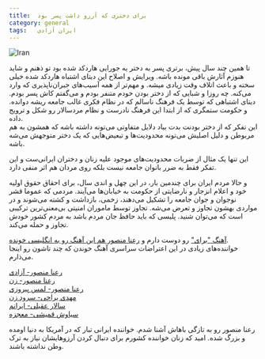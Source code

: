 ```yaml
---
title:  برای دختری که آرزو داشت پسر بود
category: general
tags:   ایران آزادی 
---
```



![Iran](https://raw.githubusercontent.com/spacelover1/personalBlog/master/image/iran.png)

تا همین  چند سال پیش، برتری پسر به دختر یه جورایی هاردکد شده بود تو ذهنم و شاید هنوزم آثارش باقی مونده باشه. ویرایش و اصلاح این دیتای اشتباه هاردکد شده خیلی سخته و باعث اتلاف وقت زیادی میشه. و مهم‌تر از همه آسیب‌های جبران‌ناپذیری که وارد می‌کنه. چه روزا و شبایی که از دختر بودن خودم متنفر بودم و می‌گفتم کاش پسر بودم. دیتای اشتباهی که توسط یک فرهنگ ناسالم که در نظام فکری غالب جامعه ریشه دوانده. و حکومت ستمگری که از ابتدا این فرهنگ نادرست و نظام مردسالار رو شکل و ترویج داده. <br>
این تفکر که از دختر بودنت بدت بیاد دلایل متفاوتی می‌تونه داشته باشه که همشون به هم مربوطن و دلیل اصلیش می‌تونه محدودیت‌ها و تبعیض‌هایی که یک دختر متوجهش می‌شه باشه.<br>

این تنها یک مثال از ضربات محدودیت‌های موجود علیه زنان و دختران ایرانی‌ست و این تفکر فقط به ضرر بانوان جامعه نیست بلکه روی مردان هم اثر منفی دارد. 

و حالا مردم ایران برای چندمین بار، در این چهل و اندی سال، برای احقاق حقوق اولیه خود و اعلام انزجار و نارضایتی از حکومت به خیابان‌ها می‌آیند. مردمی که عموما قشر نوجوان و جوان جامعه را تشکیل می‌دهند، زخمی، بازداشت و کشته می‌شوند و در مواردی بهشون تجاوز و تعرض می‌شه. تجاوز توسط ماموران امنیتی بی‌معنی‌ترین ترکیبی است که می‌توان شنید. پلیسی که باید حافظ جان مردم باشد به مردم کشور خودش تجاوز و حمله می‌کند.

[آهنگ "برای"](https://www.youtube.com/watch?v=z8xXiqyfBg0) رو دوست دارم و [رعنا منصور هم این آهنگ رو به انگلیسی خونده](https://www.youtube.com/watch?v=HCUfgHHkLcA).<br>
خواننده‌های زیادی در این اعتراضات سراسری آهنگ خوندن که چند تاشون رو اینجا می‌ذارم.

[رعنا منصور- آزادی](https://www.youtube.com/watch?v=gRMIrkOaF3s)<br>
[رعنا منصور- زن](https://www.youtube.com/watch?v=9wPHue_dASo)<br>
[رعنا منصور- لمس پیروزی](https://www.youtube.com/watch?v=reM2aWlIRQc)<br>
[مهدی یراحی- سرود زن](https://www.youtube.com/watch?v=y9Wd0tdM-rU)<br>
[سالار عقیلی- ایرانم](https://www.youtube.com/watch?v=WNE6IGyihLI)<br>
[سیاوش قمیشی- معجزه](https://www.youtube.com/watch?v=eu465bMqXFw)<br>

رعنا منصور رو به تازگی باهاش آشنا شدم. خواننده ایرانی تبار که در آمریکا به دنیا اومده و بزرگ شده. امید که زنان خواننده کشورم برای دنبال کردن آرزوهایشان نیاز به ترک وطن نداشته باشند.







